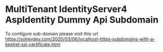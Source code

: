 # MultiTenant IdentityServer4 AspIdentity Dummy Api Subdomain

To configure sub-domain please visit this url
https://solrevdev.com/2020/03/06/localhost-https-subdomains-with-a-kestrel-ssl-certificate.html
